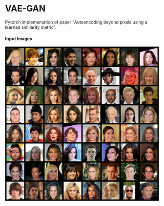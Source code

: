 # VAE-GAN
Pytorch implementation of paper "Autoencoding beyond pixels using a learned similarity metric".

#### Input Images
![Input Images](/results/original.png)
